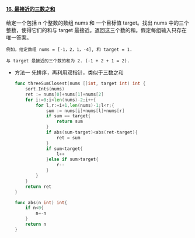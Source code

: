 #### [16. 最接近的三数之和](https://leetcode-cn.com/problems/3sum-closest/)

给定一个包括 n 个整数的数组 nums 和 一个目标值 target。找出 nums 中的三个整数，使得它们的和与 target 最接近。返回这三个数的和。假定每组输入只存在唯一答案。

```
例如，给定数组 nums = [-1，2，1，-4], 和 target = 1.

与 target 最接近的三个数的和为 2. (-1 + 2 + 1 = 2).
```

- 方法一 先排序，再利用双指针，类似于三数之和

  ```go
  func threeSumClosest(nums []int, target int) int {
      sort.Ints(nums)
      ret := nums[0]+nums[1]+nums[2]
      for i:=0;i<len(nums)-2;i++{
          for l,r:=i+1,len(nums)-1;l<r;{
              sum := nums[i]+nums[l]+nums[r]
              if sum == target{
                  return sum
              }
              if abs(sum-target)<abs(ret-target){
                  ret = sum
              }
              if sum<target{
                  l++
              }else if sum>target{
                  r--
              }
          }
      }
      return ret
  }
  
  func abs(n int) int{
      if n<0{
          n=-n
      }
      return n
  }
  ```

  